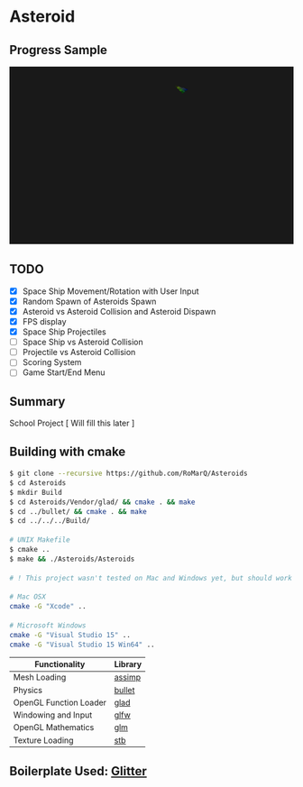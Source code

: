 
# Asteroid

## Progress Sample

![Screenshot](progress.gif)

## TODO
* [X] Space Ship Movement/Rotation with User Input
* [X] Random Spawn of Asteroids Spawn
* [X] Asteroid vs Asteroid Collision and Asteroid Dispawn
* [X] FPS display
* [X] Space Ship Projectiles
* [ ] Space Ship vs Asteroid Collision
* [ ] Projectile vs Asteroid Collision
* [ ] Scoring System
* [ ] Game Start/End Menu 
## Summary
School Project [ Will fill this later ]

## Building with cmake

```bash
$ git clone --recursive https://github.com/RoMarQ/Asteroids
$ cd Asteroids
$ mkdir Build
$ cd Asteroids/Vendor/glad/ && cmake . && make
$ cd ../bullet/ && cmake . && make
$ cd ../../../Build/

# UNIX Makefile
$ cmake ..
$ make && ./Asteroids/Asteroids

# ! This project wasn't tested on Mac and Windows yet, but should work fine.

# Mac OSX
cmake -G "Xcode" ..

# Microsoft Windows
cmake -G "Visual Studio 15" ..
cmake -G "Visual Studio 15 Win64" ..

```

Functionality           | Library
----------------------- | ------------------------------------------
Mesh Loading            | [assimp](https://github.com/assimp/assimp)
Physics                 | [bullet](https://github.com/bulletphysics/bullet3)
OpenGL Function Loader  | [glad](https://github.com/Dav1dde/glad)
Windowing and Input     | [glfw](https://github.com/glfw/glfw)
OpenGL Mathematics      | [glm](https://github.com/g-truc/glm)
Texture Loading         | [stb](https://github.com/nothings/stb)


## Boilerplate Used: [Glitter](https://github.com/Polytonic/Glitter)

